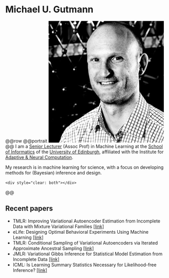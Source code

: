 # Michael U. Gutmann


@@row
@@portrait ![](/assets/michael.jpg)
@@
I am a [Senior Lecturer](https://en.wikipedia.org/wiki/Senior_lecturer)
(Assoc Prof) in Machine Learning at the [School of Informatics](http://www.ed.ac.uk/informatics) of the
[University of Edinburgh](https://www.ed.ac.uk/), affiliated with the Institute for [Adaptive & Neural
Computation](http://www.anc.ed.ac.uk).

My research is in machine learning for science, with a focus on developing methods for (Bayesian) inference and design.

~~~
<div style="clear: both"></div>
~~~
@@

## Recent papers

* TMLR: Improving Variational Autoencoder Estimation from Incomplete Data with Mixture Variational Families [[link]](publications/index.html#Simkus2024a)
* eLife: Designing Optimal Behavioral Experiments Using Machine Learning [[link]](publications/index.html#Valentin2023a)
* TMLR: Conditional Sampling of Variational Autoencoders via Iterated Approximate Ancestral Sampling [[link]](publications/index.html#Simkus2023b)
* JMLR: Variational Gibbs Inference for Statistical Model Estimation from Incomplete Data [[link]](publications/index.html#Simkus2023a)
* ICML: Is Learning Summary Statistics Necessary for Likelihood-free Inference? [[link]](publications/index.html#Chen2023a)